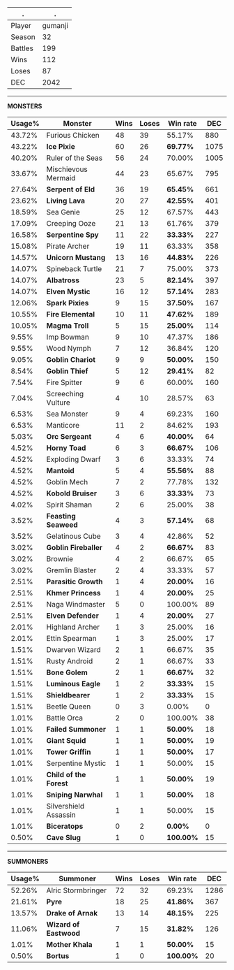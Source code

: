 .|.
|-|-
Player|gumanji
Season|32
Battles|199
Wins|112
Loses|87
DEC|2042

---
**MONSTERS**

Usage%|Monster|Wins|Loses|Win rate|DEC|
-|-|-|-|-|-|
43.72%|Furious Chicken|48|39|55.17%|880|
43.22%|**Ice Pixie**|60|26|**69.77%**|1075|
40.20%|Ruler of the Seas|56|24|70.00%|1005|
33.67%|Mischievous Mermaid|44|23|65.67%|795|
27.64%|**Serpent of Eld**|36|19|**65.45%**|661|
23.62%|**Living Lava**|20|27|**42.55%**|401|
18.59%|Sea Genie|25|12|67.57%|443|
17.09%|Creeping Ooze|21|13|61.76%|379|
16.58%|**Serpentine Spy**|11|22|**33.33%**|227|
15.08%|Pirate Archer|19|11|63.33%|358|
14.57%|**Unicorn Mustang**|13|16|**44.83%**|226|
14.07%|Spineback Turtle|21|7|75.00%|373|
14.07%|**Albatross**|23|5|**82.14%**|397|
14.07%|**Elven Mystic**|16|12|**57.14%**|283|
12.06%|**Spark Pixies**|9|15|**37.50%**|167|
10.55%|**Fire Elemental**|10|11|**47.62%**|189|
10.05%|**Magma Troll**|5|15|**25.00%**|114|
9.55%|Imp Bowman|9|10|47.37%|186|
9.55%|Wood Nymph|7|12|36.84%|120|
9.05%|**Goblin Chariot**|9|9|**50.00%**|150|
8.54%|**Goblin Thief**|5|12|**29.41%**|82|
7.54%|Fire Spitter|9|6|60.00%|160|
7.04%|Screeching Vulture|4|10|28.57%|63|
6.53%|Sea Monster|9|4|69.23%|160|
6.53%|Manticore|11|2|84.62%|193|
5.03%|**Orc Sergeant**|4|6|**40.00%**|64|
4.52%|**Horny Toad**|6|3|**66.67%**|106|
4.52%|Exploding Dwarf|3|6|33.33%|74|
4.52%|**Mantoid**|5|4|**55.56%**|88|
4.52%|Goblin Mech|7|2|77.78%|132|
4.52%|**Kobold Bruiser**|3|6|**33.33%**|73|
4.02%|Spirit Shaman|2|6|25.00%|38|
3.52%|**Feasting Seaweed**|4|3|**57.14%**|68|
3.52%|Gelatinous Cube|3|4|42.86%|52|
3.02%|**Goblin Fireballer**|4|2|**66.67%**|83|
3.02%|Brownie|4|2|66.67%|65|
3.02%|Gremlin Blaster|2|4|33.33%|57|
2.51%|**Parasitic Growth**|1|4|**20.00%**|16|
2.51%|**Khmer Princess**|1|4|**20.00%**|25|
2.51%|Naga Windmaster|5|0|100.00%|89|
2.51%|**Elven Defender**|1|4|**20.00%**|27|
2.01%|Highland Archer|1|3|25.00%|16|
2.01%|Ettin Spearman|1|3|25.00%|17|
1.51%|Dwarven Wizard|2|1|66.67%|35|
1.51%|Rusty Android|2|1|66.67%|33|
1.51%|**Bone Golem**|2|1|**66.67%**|32|
1.51%|**Luminous Eagle**|1|2|**33.33%**|15|
1.51%|**Shieldbearer**|1|2|**33.33%**|15|
1.51%|Beetle Queen|0|3|0.00%|0|
1.01%|Battle Orca|2|0|100.00%|38|
1.01%|**Failed Summoner**|1|1|**50.00%**|18|
1.01%|**Giant Squid**|1|1|**50.00%**|19|
1.01%|**Tower Griffin**|1|1|**50.00%**|17|
1.01%|Serpentine Mystic|1|1|50.00%|15|
1.01%|**Child of the Forest**|1|1|**50.00%**|19|
1.01%|**Sniping Narwhal**|1|1|**50.00%**|18|
1.01%|Silvershield Assassin|1|1|50.00%|15|
1.01%|**Biceratops**|0|2|**0.00%**|0|
0.50%|**Cave Slug**|1|0|**100.00%**|15|

---
**SUMMONERS**

Usage%|Summoner|Wins|Loses|Win rate|DEC|
-|-|-|-|-|-|
52.26%|Alric Stormbringer|72|32|69.23%|1286|
21.61%|**Pyre**|18|25|**41.86%**|367|
13.57%|**Drake of Arnak**|13|14|**48.15%**|225|
11.06%|**Wizard of Eastwood**|7|15|**31.82%**|126|
1.01%|**Mother Khala**|1|1|**50.00%**|15|
0.50%|**Bortus**|1|0|**100.00%**|20|
